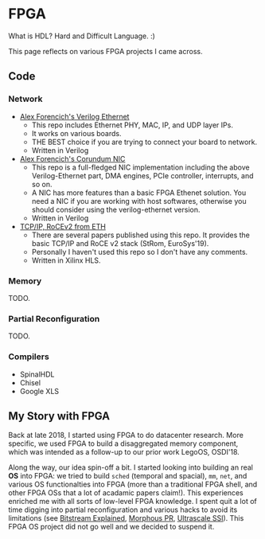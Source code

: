 # FPGA

What is HDL? Hard and Difficult Language. :)

This page reflects on various FPGA projects I came across.

## Code

### Network

- [Alex Forencich's Verilog Ethernet](https://github.com/alexforencich/verilog-ethernet)
    - This repo includes Ethernet PHY, MAC, IP, and UDP layer IPs.
    - It works on various boards.
    - THE BEST choice if you are trying to connect your board to network.
    - Written in Verilog
- [Alex Forencich's Corundum NIC](https://github.com/corundum/corundum)
    - This repo is a full-fledged NIC implementation including the above
      Verilog-Ethernet part, DMA engines, PCIe controller, interrupts,
      and so on.
    - A NIC has more features than a basic FPGA Ethenet solution.
      You need a NIC if you are working with host softwares,
      otherwise you should consider using the verilog-ethernet version.
    - Written in Verilog
- [TCP/IP, RoCEv2 from ETH](https://github.com/fpgasystems/fpga-network-stack)
    - There are several papers published using this repo.
      It provides the basic TCP/IP and RoCE v2 stack (StRom, EuroSys'19).
    - Personally I haven't used this repo so I don't have any comments.
    - Written in Xilinx HLS.

### Memory

TODO.

### Partial Reconfiguration

TODO.

### Compilers

- SpinalHDL
- Chisel
- Google XLS

## My Story with FPGA

Back at late 2018, I started using FPGA to do datacenter research.
More specific, we used FPGA to build a disaggregated memory component,
which was intended as a follow-up to our prior work LegoOS, OSDI'18.

Along the way, our idea spin-off a bit. I started looking into building
an real **OS** into FPGA: we tried to build `sched` (temporal and spacial), `mm`, `net`,
and various OS functionalties into FPGA (more than a traditional FPGA shell,
and other FPGA OSs that a lot of acadamic papers claim!).
This experiences enriched me with all sorts of low-level FPGA knowledge.
I spent quit a lot of time digging into partial reconfiguration and
various hacks to avoid its limitations
(see [Bitstream Explained](http://lastweek.io/fpga/bitstream/),
[Morphous PR](http://lastweek.io/fpga/pr/),
[Ultrascale SSI](https://forums.xilinx.com/t5/FPGA-Configuration/Issues-with-ll-and-msk-file-with-an-SSI-Ultrascale-chip-VCU118/td-p/1047253)).
This FPGA OS project did not go well and we decided to suspend it.
